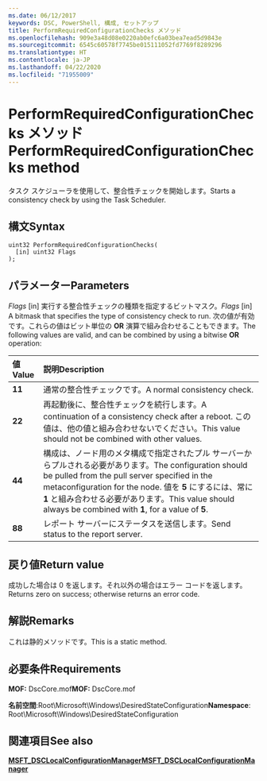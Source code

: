 ```yaml
---
ms.date: 06/12/2017
keywords: DSC, PowerShell, 構成, セットアップ
title: PerformRequiredConfigurationChecks メソッド
ms.openlocfilehash: 909e3a48d08e0220ab0efc6a03bea7ead5d9843e
ms.sourcegitcommit: 6545c60578f7745be015111052fd7769f8289296
ms.translationtype: HT
ms.contentlocale: ja-JP
ms.lasthandoff: 04/22/2020
ms.locfileid: "71955009"
---
```

# <a name="performrequiredconfigurationchecks-method"></a><span data-ttu-id="c3fb2-103">PerformRequiredConfigurationChecks メソッド</span><span class="sxs-lookup"><span data-stu-id="c3fb2-103">PerformRequiredConfigurationChecks method</span></span>

<span data-ttu-id="c3fb2-104">タスク スケジューラを使用して、整合性チェックを開始します。</span><span class="sxs-lookup"><span data-stu-id="c3fb2-104">Starts a consistency check by using the Task Scheduler.</span></span>

## <a name="syntax"></a><span data-ttu-id="c3fb2-105">構文</span><span class="sxs-lookup"><span data-stu-id="c3fb2-105">Syntax</span></span>

```mof
uint32 PerformRequiredConfigurationChecks(
  [in] uint32 Flags
);
```

## <a name="parameters"></a><span data-ttu-id="c3fb2-106">パラメーター</span><span class="sxs-lookup"><span data-stu-id="c3fb2-106">Parameters</span></span>

<span data-ttu-id="c3fb2-107">*Flags* \[in\] 実行する整合性チェックの種類を指定するビットマスク。</span><span class="sxs-lookup"><span data-stu-id="c3fb2-107">*Flags* \[in\] A bitmask that specifies the type of consistency check to run.</span></span> <span data-ttu-id="c3fb2-108">次の値が有効です。これらの値はビット単位の **OR** 演算で組み合わせることもできます。</span><span class="sxs-lookup"><span data-stu-id="c3fb2-108">The following values are valid, and can be combined by using a bitwise **OR** operation:</span></span>

|<span data-ttu-id="c3fb2-109">値</span><span class="sxs-lookup"><span data-stu-id="c3fb2-109">Value</span></span> |<span data-ttu-id="c3fb2-110">説明</span><span class="sxs-lookup"><span data-stu-id="c3fb2-110">Description</span></span> |
|:--- |:---|
|<span data-ttu-id="c3fb2-111">**1**</span><span class="sxs-lookup"><span data-stu-id="c3fb2-111">**1**</span></span> | <span data-ttu-id="c3fb2-112">通常の整合性チェックです。</span><span class="sxs-lookup"><span data-stu-id="c3fb2-112">A normal consistency check.</span></span> |
|<span data-ttu-id="c3fb2-113">**2**</span><span class="sxs-lookup"><span data-stu-id="c3fb2-113">**2**</span></span> | <span data-ttu-id="c3fb2-114">再起動後に、整合性チェックを続行します。</span><span class="sxs-lookup"><span data-stu-id="c3fb2-114">A continuation of a consistency check after a reboot.</span></span> <span data-ttu-id="c3fb2-115">この値は、他の値と組み合わせないでください。</span><span class="sxs-lookup"><span data-stu-id="c3fb2-115">This value should not be combined with other values.</span></span> |
|<span data-ttu-id="c3fb2-116">**4**</span><span class="sxs-lookup"><span data-stu-id="c3fb2-116">**4**</span></span> | <span data-ttu-id="c3fb2-117">構成は、ノード用のメタ構成で指定されたプル サーバーからプルされる必要があります。</span><span class="sxs-lookup"><span data-stu-id="c3fb2-117">The configuration should be pulled from the pull server specified in the metaconfiguration for the node.</span></span> <span data-ttu-id="c3fb2-118">値を **5** にするには、常に **1** と組み合わせる必要があります。</span><span class="sxs-lookup"><span data-stu-id="c3fb2-118">This value should always be combined with **1**, for a value of **5**.</span></span> |
|<span data-ttu-id="c3fb2-119">**8**</span><span class="sxs-lookup"><span data-stu-id="c3fb2-119">**8**</span></span> | <span data-ttu-id="c3fb2-120">レポート サーバーにステータスを送信します。</span><span class="sxs-lookup"><span data-stu-id="c3fb2-120">Send status to the report server.</span></span> |

## <a name="return-value"></a><span data-ttu-id="c3fb2-121">戻り値</span><span class="sxs-lookup"><span data-stu-id="c3fb2-121">Return value</span></span>

<span data-ttu-id="c3fb2-122">成功した場合は 0 を返します。それ以外の場合はエラー コードを返します。</span><span class="sxs-lookup"><span data-stu-id="c3fb2-122">Returns zero on success; otherwise returns an error code.</span></span>

## <a name="remarks"></a><span data-ttu-id="c3fb2-123">解説</span><span class="sxs-lookup"><span data-stu-id="c3fb2-123">Remarks</span></span>

<span data-ttu-id="c3fb2-124">これは静的メソッドです。</span><span class="sxs-lookup"><span data-stu-id="c3fb2-124">This is a static method.</span></span>

## <a name="requirements"></a><span data-ttu-id="c3fb2-125">必要条件</span><span class="sxs-lookup"><span data-stu-id="c3fb2-125">Requirements</span></span>

<span data-ttu-id="c3fb2-126">**MOF:** DscCore.mof</span><span class="sxs-lookup"><span data-stu-id="c3fb2-126">**MOF:** DscCore.mof</span></span>

<span data-ttu-id="c3fb2-127">**名前空間**:Root\Microsoft\Windows\DesiredStateConfiguration</span><span class="sxs-lookup"><span data-stu-id="c3fb2-127">**Namespace**: Root\Microsoft\Windows\DesiredStateConfiguration</span></span>

## <a name="see-also"></a><span data-ttu-id="c3fb2-128">関連項目</span><span class="sxs-lookup"><span data-stu-id="c3fb2-128">See also</span></span>

[<span data-ttu-id="c3fb2-129">**MSFT_DSCLocalConfigurationManager**</span><span class="sxs-lookup"><span data-stu-id="c3fb2-129">**MSFT_DSCLocalConfigurationManager**</span></span>](msft-dsclocalconfigurationmanager.md)
